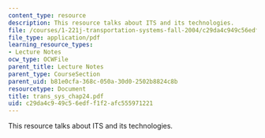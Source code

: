 ```yaml
---
content_type: resource
description: This resource talks about ITS and its technologies.
file: /courses/1-221j-transportation-systems-fall-2004/c29da4c949c56edff1f2afc555971221_trans_sys_chap24.pdf
file_type: application/pdf
learning_resource_types:
- Lecture Notes
ocw_type: OCWFile
parent_title: Lecture Notes
parent_type: CourseSection
parent_uid: b81e0cfa-368c-050a-30d0-2502b8824c8b
resourcetype: Document
title: trans_sys_chap24.pdf
uid: c29da4c9-49c5-6edf-f1f2-afc555971221
---
```

This resource talks about ITS and its technologies.

